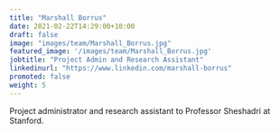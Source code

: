 ```yaml
---
title: "Marshall Borrus"
date: 2021-02-22T14:29:00+10:00
draft: false
image: "images/team/Marshall_Borrus.jpg"
featured_image: '/images/team/Marshall_Borrus.jpg'
jobtitle: "Project Admin and Research Assistant"
linkedinurl: "https://www.linkedin.com/marshall-borrus"
promoted: false
weight: 5
---
```


Project administrator and research assistant to Professor Sheshadri at Stanford. 
